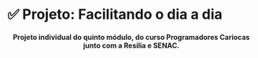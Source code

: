 # ✅ Projeto: Facilitando o dia a dia
<div align="center" style="display: inline_block">

#### Projeto individual do quinto módulo, do curso Programadores Cariocas junto com a Resilia e SENAC.

</div>
